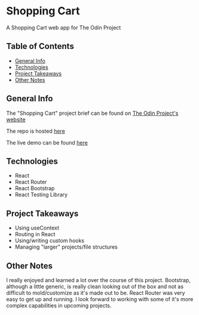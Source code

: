 # Shopping Cart

A Shopping Cart web app for The Odin Project

## Table of Contents

- [General Info](#general-info)
- [Technologies](#technologies)
- [Project Takeaways](#project-takeaways)
- [Other Notes](#other-notes)

## General Info

The "Shopping Cart" project brief can be found on
[The Odin Project's website](https://www.theodinproject.com/lessons/node-path-javascript-shopping-cart)

The repo is hosted [here](https://github.com/danranges/shopping-cart)

The live demo can be found [here](#)

## Technologies

- React
- React Router
- React Bootstrap
- React Testing Library

## Project Takeaways

- Using useContext
- Routing in React
- Using/writing custom hooks
- Managing "larger" projects/file structures

## Other Notes

I really enjoyed and learned a lot over the course of this project. Bootstrap, although a little generic, is really clean looking out of the box and not as difficult to mold/customize as it's made out to be. React Router was very easy to get up and running. I look forward to working with some of it's more complex capabilities in upcoming projects.
